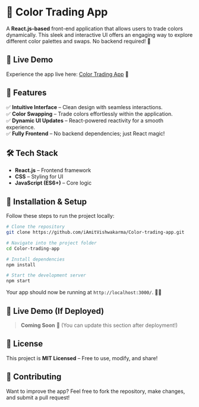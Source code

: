 

# 🎨 Color Trading App  

A **React.js-based** front-end application that allows users to trade colors dynamically. This sleek and interactive UI offers an engaging way to explore different color palettes and swaps. No backend required! 🚀  

## 🔗 Live Demo  
Experience the app live here: [Color Trading App](https://color-trading-app.vercel.app/) 🚀  

## 📌 Features  
✅ **Intuitive Interface** – Clean design with seamless interactions.  
✅ **Color Swapping** – Trade colors effortlessly within the application.  
✅ **Dynamic UI Updates** – React-powered reactivity for a smooth experience.  
✅ **Fully Frontend** – No backend dependencies; just React magic!  

## 🛠️ Tech Stack  
- **React.js** – Frontend framework  
- **CSS** – Styling for UI  
- **JavaScript (ES6+)** – Core logic  

## 🚀 Installation & Setup  
Follow these steps to run the project locally:  

```sh
# Clone the repository
git clone https://github.com/iAmitVishwakarma/Color-trading-app.git

# Navigate into the project folder
cd Color-trading-app

# Install dependencies
npm install

# Start the development server
npm start
```
Your app should now be running at `http://localhost:3000/`. 🎨✨  

## 🔗 Live Demo (If Deployed)  
> **Coming Soon** 🚀 (You can update this section after deployment!)  

## 📄 License  
This project is **MIT Licensed** – Free to use, modify, and share!  

## 🤝 Contributing  
Want to improve the app? Feel free to fork the repository, make changes, and submit a pull request!  


